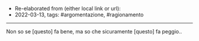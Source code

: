 - Re-elaborated from (either local link or url): 
- 2022-03-13, tags: #argomentazione, #ragionamento
---

Non so se [questo] fa bene, ma so che sicuramente [questo] fa peggio..

